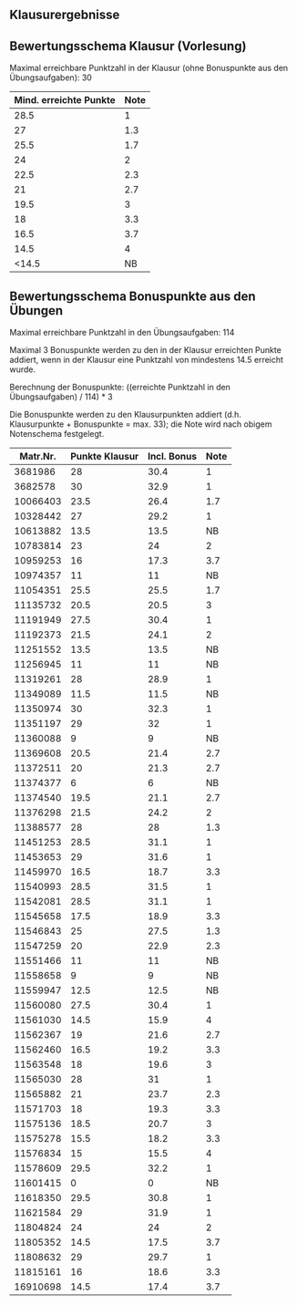 ## Klausurergebnisse
## Bewertungsschema Klausur (Vorlesung)

Maximal erreichbare Punktzahl in der Klausur (ohne Bonuspunkte aus den Übungsaufgaben): 30


| Mind. erreichte Punkte | Note |
|---|---|
| 28.5 | 1 |
| 27 | 1.3 |
| 25.5 | 1.7 |
| 24 | 2 |
| 22.5 | 2.3 |
| 21 | 2.7 |
| 19.5 | 3 |
| 18 | 3.3 |
| 16.5 | 3.7 |
| 14.5 | 4 |
| <14.5 | NB |

## Bewertungsschema Bonuspunkte aus den Übungen

Maximal erreichbare Punktzahl in den Übungsaufgaben: 114

Maximal 3 Bonuspunkte werden zu den in der Klausur erreichten Punkte addiert, wenn in der Klausur eine Punktzahl von mindestens 14.5 
erreicht wurde.

Berechnung der Bonuspunkte: ((erreichte Punktzahl in den Übungsaufgaben) / 114) * 3

Die Bonuspunkte werden zu den Klausurpunkten addiert (d.h. Klausurpunkte + Bonuspunkte = max. 33); 
die Note wird nach obigem Notenschema festgelegt.

| Matr.Nr. | Punkte Klausur | Incl. Bonus | Note|
|---|---|---|---|
| 3681986 | 28 | 30.4 | 1 |
| 3682578 | 30 | 32.9 | 1 |
| 10066403 | 23.5 | 26.4 | 1.7 |
| 10328442 | 27 | 29.2 | 1 |
| 10613882 | 13.5 | 13.5 | NB |
| 10783814 | 23 | 24 | 2 |
| 10959253 | 16 | 17.3 | 3.7 |
| 10974357 | 11 | 11 | NB |
| 11054351 | 25.5 | 25.5 | 1.7 |
| 11135732 | 20.5 | 20.5 | 3 |
| 11191949 | 27.5 | 30.4 | 1 |
| 11192373 | 21.5 | 24.1 | 2 |
| 11251552 | 13.5 | 13.5 | NB |
| 11256945 | 11 | 11 | NB |
| 11319261 | 28 | 28.9 | 1 |
| 11349089 | 11.5 | 11.5 | NB |
| 11350974 | 30 | 32.3 | 1 |
| 11351197 | 29 | 32 | 1 |
| 11360088 | 9 | 9 | NB |
| 11369608 | 20.5 | 21.4 | 2.7 |
| 11372511 | 20 | 21.3 | 2.7 |
| 11374377 | 6 | 6 | NB |
| 11374540 | 19.5 | 21.1 | 2.7 |
| 11376298 | 21.5 | 24.2 | 2 |
| 11388577 | 28 | 28 | 1.3 |
| 11451253 | 28.5 | 31.1 | 1 |
| 11453653 | 29 | 31.6 | 1 |
| 11459970 | 16.5 | 18.7 | 3.3 |
| 11540993 | 28.5 | 31.5 | 1 |
| 11542081 | 28.5 | 31.1 | 1 |
| 11545658 | 17.5 | 18.9 | 3.3 |
| 11546843 | 25 | 27.5 | 1.3 |
| 11547259 | 20 | 22.9 | 2.3 |
| 11551466 | 11 | 11 | NB |
| 11558658 | 9 | 9 | NB |
| 11559947 | 12.5 | 12.5 | NB |
| 11560080 | 27.5 | 30.4 | 1 |
| 11561030 | 14.5 | 15.9 | 4 |
| 11562367 | 19 | 21.6 | 2.7 |
| 11562460 | 16.5 | 19.2 | 3.3 |
| 11563548 | 18 | 19.6 | 3 |
| 11565030 | 28 | 31 | 1 |
| 11565882 | 21 | 23.7 | 2.3 |
| 11571703 | 18 | 19.3 | 3.3 |
| 11575136 | 18.5 | 20.7 | 3 |
| 11575278 | 15.5 | 18.2 | 3.3 |
| 11576834 | 15 | 15.5 | 4 |
| 11578609 | 29.5 | 32.2 | 1 |
| 11601415 | 0 | 0 | NB |
| 11618350 | 29.5 | 30.8 | 1 |
| 11621584 | 29 | 31.9 | 1 |
| 11804824 | 24 | 24 | 2 |
| 11805352 | 14.5 | 17.5 | 3.7 |
| 11808632 | 29 | 29.7 | 1 |
| 11815161 | 16 | 18.6 | 3.3 |
| 16910698 | 14.5 | 17.4 | 3.7 |
